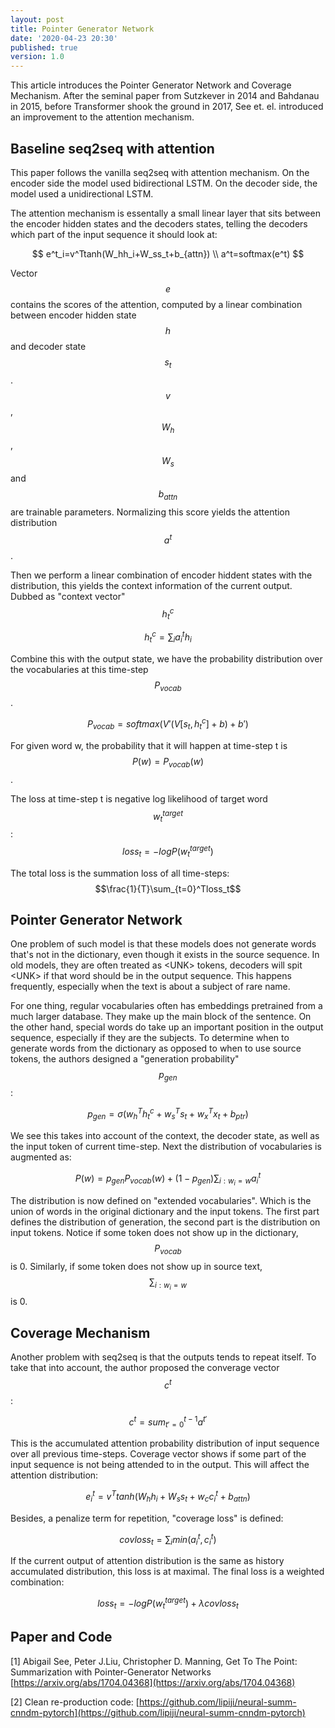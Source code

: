 ```yaml
---
layout: post
title: Pointer Generator Network
date: '2020-04-23 20:30'
published: true
version: 1.0
---
```


<script src="https://cdnjs.cloudflare.com/ajax/libs/mathjax/2.7.0/MathJax.js?config=TeX-AMS-MML_HTMLorMML" type="text/javascript"></script>

This article introduces the Pointer Generator Network and Coverage Mechanism.
After the seminal paper from Sutzkever in 2014 and Bahdanau in 2015, before Transformer
shook the ground in 2017, See et. el. introduced an improvement to the attention mechanism.

## Baseline seq2seq with attention
This paper follows the vanilla seq2seq with attention mechanism. On the encoder side
the model used bidirectional LSTM. On the decoder side, the model used a unidirectional
LSTM.

The attention mechanism is essentally a small linear layer that sits between the encoder
hidden states and the decoders states, telling the decoders which part of the input
sequence it should look at:

$$
e^t_i=v^Ttanh(W_hh_i+W_ss_t+b_{attn}) \\
a^t=softmax(e^t)
$$

Vector $$e$$ contains the scores of the attention, computed by a linear combination
between encoder hidden state $$h$$ and decoder state $$s_t$$. $$v$$, $$W_h$$, $$W_s$$
and $$b_{attn}$$ are trainable parameters. Normalizing this score yields the attention
distribution $$a^t$$.

Then we perform a linear combination of encoder hiddent states with the distribution,
this yields the context information of the current output. Dubbed as "context vector"
$$h_t^c$$

$$
h_t^c=\sum_ia_i^th_i
$$

Combine this with the output state, we have the probability distribution over
the vocabularies at this time-step $$P_{vocab}$$.

$$
P_{vocab}=softmax(V'(V[s_t, h^c_t]+b)+b')
$$

For given word w, the probability that it will happen at time-step t is
$$P(w)=P_{vocab}(w)$$.

The loss at time-step t is negative log likelihood of target word $$w^{target}_t$$:
$$loss_t=-logP(w^{target}_t)$$

The total loss is the summation loss of all time-steps: $$\frac{1}{T}\sum_{t=0}^Tloss_t$$

## Pointer Generator Network
One problem of such model is that these models does not generate words that's not
in the dictionary, even though it exists in the source sequence. In old models,
they are often treated as \<UNK\> tokens, decoders will spit \<UNK\> if that word
should be in the output sequence. This happens frequently, especially when the
text is about a subject of rare name.

For one thing, regular vocabularies often has embeddings pretrained from a much
larger database. They make up the main block of the sentence. On the other hand,
special words do take up an important position in the output sequence, especially
if they are the subjects. To determine when to generate words from the dictionary
as opposed to when to use source tokens, the authors designed a "generation
probability" $$p_{gen}$$:

$$
p_{gen}=\sigma(w^T_hh^c_t+w^T_ss_t+w^T_xx_t+b_{ptr})
$$

We see this takes into account of the context, the decoder state, as well as the
input token of current time-step. Next the distribution of vocabularies is augmented
as:

$$
P(w)=p_{gen}P_{vocab}(w)+(1-p_{gen})\sum_{i:w_i=w}a_i^t
$$

The distribution is now defined on "extended vocabularies". Which is the union
of words in the original dictionary and the input tokens. The first part defines
the distribution of generation, the second part is the distribution on input tokens.
Notice if some token does not show up in the dictionary, $$P_{vocab}$$ is 0. Similarly,
if some token does not show up in source text, $$\sum_{i:w_i=w}$$ is 0.

## Coverage Mechanism
Another problem with seq2seq is that the outputs tends to repeat itself. To take
that into account, the author proposed the converage vector $$c^t$$:

$$
c^t=sum^{t-1}_{t'=0}a^{t'}
$$

This is the accumulated attention probability distribution of input sequence over
all previous time-steps. Coverage vector shows if some part of the input sequence
is not being attended to in the output. This will affect the attention distribution:

$$
e^t_i=v^Ttanh(W_hh_i+W_ss_t+w_cc^t_i+b_{attn})
$$

Besides, a penalize term for repetition, "coverage loss" is defined:

$$
covloss_t=\sum_imin(a^t_i, c^t_i)
$$

If the current output of attention distribution is the same as history accumulated
distribution, this loss is at maximal. The final loss is a weighted combination:

$$
loss_t=-logP(w^{target}_t)+\lambda covloss_t
$$

## Paper and Code
[1] Abigail See, Peter J.Liu, Christopher D. Manning, Get To The Point: Summarization with Pointer-Generator Networks
[https://arxiv.org/abs/1704.04368](https://arxiv.org/abs/1704.04368)

[2] Clean re-production code: [https://github.com/lipiji/neural-summ-cnndm-pytorch](https://github.com/lipiji/neural-summ-cnndm-pytorch)
